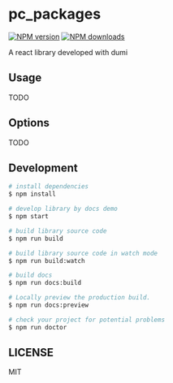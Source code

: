 # pc_packages

[![NPM version](https://img.shields.io/npm/v/pc_packages.svg?style=flat)](https://npmjs.org/package/pc_packages)
[![NPM downloads](http://img.shields.io/npm/dm/pc_packages.svg?style=flat)](https://npmjs.org/package/pc_packages)

A react library developed with dumi

## Usage

TODO

## Options

TODO

## Development

```bash
# install dependencies
$ npm install

# develop library by docs demo
$ npm start

# build library source code
$ npm run build

# build library source code in watch mode
$ npm run build:watch

# build docs
$ npm run docs:build

# Locally preview the production build.
$ npm run docs:preview

# check your project for potential problems
$ npm run doctor
```

## LICENSE

MIT
